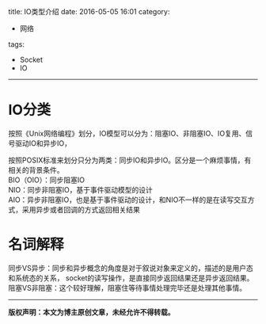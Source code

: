 title: IO类型介绍
date: 2016-05-05 16:01
category:

- 网络

tags:

- Socket
- IO

---

# IO分类

按照《Unix网络编程》划分，IO模型可以分为：阻塞IO、非阻塞IO、IO复用、信号驱动IO和异步IO，

按照POSIX标准来划分只分为两类：同步IO和异步IO。区分是一个麻烦事情，有相关的背景条件。  
BIO（OIO）：同步阻塞IO  
NIO：同步非阻塞IO，基于事件驱动模型的设计  
AIO：异步非阻塞IO，也是基于事件驱动的设计，和NIO不一样的是在读写交互方式，采用异步或者回调的方式返回相关结果  

<!-- more -->

# 名词解释

同步VS异步：同步和异步概念的角度是对于叙说对象来定义的，描述的是用户态和系统态的关系， socket的读写操作，是直接同步返回结果还是异步返回结果。  
阻塞VS非阻塞：这个较好理解，阻塞住等待事情处理完毕还是处理其他事情。



---

**版权声明：本文为博主原创文章，未经允许不得转载。**
